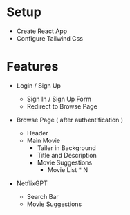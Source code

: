 # Setup

- Create React App
- Configure Tailwind Css

# Features

- Login / Sign Up
    - Sign In / Sign Up Form
    - Redirect to Browse Page
- Browse Page ( after authentification )
    - Header
    - Main Movie
        - Tailer in Background    
        - Title and Description
        - Movie Suggestions
            - Movie List * N

- NetflixGPT
    - Search Bar
    - Movie Suggestions
